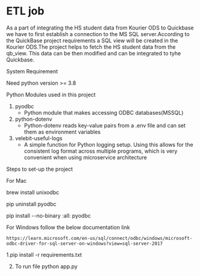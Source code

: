 # ETL job
As a part of integrating  the HS student data from Kourier ODS to Quickbase we have to first establish a connection to the MS SQL server.According to the QuickBase project requirements a SQL view will be created in the Kourier ODS.The project helps to fetch the HS student data from the qb_view. This data can be then modified and can be integrated to tyhe Quickbase.

System Requirement

Need python version >= 3.8

Python Modules used in this project

1. pyodbc
    - Python module that makes accessing ODBC databases(MSSQL)
2. python-dotenv
    - Python-dotenv reads key-value pairs from a .env file and can set them as environment variables    
3. velebit-useful-logs
    - A simple function for Python logging setup. Using this allows for the consistent log format across multiple programs, which is very convenient when using microservice architecture

Steps to set-up the project

For Mac 

brew install unixodbc

pip uninstall pyodbc

pip install --no-binary :all: pyodbc

For Windows follow the below documentation link

    https://learn.microsoft.com/en-us/sql/connect/odbc/windows/microsoft-odbc-driver-for-sql-server-on-windows?view=sql-server-2017

1.pip install -r requirements.txt 

2. To run file python app.py